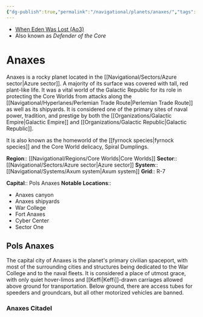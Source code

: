 ```yaml
---
{"dg-publish":true,"permalink":"/navigational/planets/anaxes/","tags":["map","planet","core","azure","unfinished","perlemian"],"noteIcon":"saber1"}
---
```


- [When Eden Was Lost (Ao3)](https://archiveofourown.org/works/19334440)
- Also known as *Defender of the Core*
# Anaxes

Anaxes is a rocky planet located in the [[Navigational/Sectors/Azure sector\|Azure sector]]. A majority of its surface was covered with tall, red plant-like life. It was a vital world of the Galactic Republic for its role in protecting the Core Worlds from attacks along the [[Navigational/Hyperlanes/Perlemian Trade Route\|Perlemian Trade Route]] as well as its shipyards. It is considered one of the primary sites of naval power, tradition, and prestige by both the [[Organizations/Galactic Empire\|Galactic Empire]] and [[Organizations/Galactic Republic\|Galactic Republic]]. 

It is also known as the homeworld of the [[fyrnock species\|fyrnock species]] and the Core World delicacy, Spiral Dumplings.

**Region**::  [[Navigational/Regions/Core Worlds\|Core Worlds]]
**Sector**::  [[Navigational/Sectors/Azure sector\|Azure sector]]
**System**::  [[Navigational/Systems/Axum system\|Axum system]]
**Grid**::  R-7

**Capital**::  Pols Anaxes
**Notable Locations**::
- Anaxes canyon
- Anaxes shipyards
- War College
- Fort Anaxes
- Cyber Center
- Sector One

## Pols Anaxes

The capital city of Anaxes is the planet's primary civilian spaceport, with most of the surrounding cities and structures being dedicated to the War College and to the naval fleets. It is considered a place of utmost grace, with only quiet hover-limos and [[Keffi\|Keffi]]-drawn carriages allowed above ground for transportation. Below ground, there are access tubes for speeders and groundcars, but all other motorized vehicles are banned. 

### Anaxes Citadel